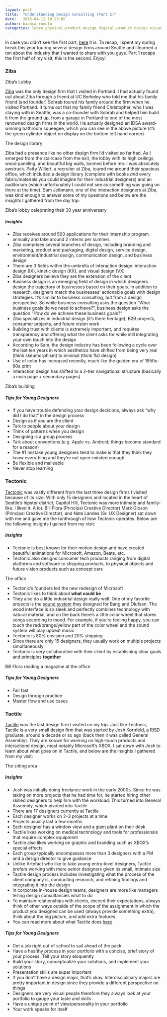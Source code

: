 ```yaml
---
layout: post
title:  "Understanding Design Consulting (Part 2)"
date:   2015-04-12 18:25:05
author: bianca_romulo
categories: learn physical-product-design digital-product-design visual-product-design
---
```


In case you didn’t see the first part, [here](https://medium.com/@biancaromulo/spring-break-in-seattle-the-design-edition-6e6ba9ba2d61) it is. To recap, I spent my spring break this year touring several design firms around Seattle and I learned a ton about the industry that I wanted to share with you guys. Part 1 recaps the first half of my visit; this is the second. Enjoy!

### Ziba

Ziba’s Lobby

[Ziba](http://www.ziba.com/) was the only design firm that I visited in Portland. I had actually found out about Ziba through a friend at UC Berkeley who told me that his family friend (and founder) Sohrab toured his family around the firm when he visited Portland. It turns out that my family friend Christopher, who I was staying with in Seattle, was a co-founder with Sohrab and helped him build it from the ground up, from a garage in Portland to one of the most renowned design firms in the world. He actually designed an IDSA award-winning bathroom squeegee, which you can see in the above picture (it’s the green cylinder object on display on the bottom left hand corner)

The design library

Ziba had a presence like no other design firm I’d visited so far had. As I emerged from the staircase from the exit, the lobby with its high ceilings, wood paneling, and beautiful big walls, loomed before me. I was absolutely awstruck. Patty Willert, a recruiter at Ziba, toured me around their spacious office, which included a design library (complete with books _and_ every fabric/mateirals you could imagine for their industrial designers) and an auditorium (which unfortunately I could not see as something was going on there at the time). Sam Jeibmann, one of the interaction designers at Ziba, was kind enough to answer some of my questions and below are the insights I gathered from the day trip:

Ziba’s lobby celebrating their 30 year anniversary

##### Insights

- Ziba receives around 500 applications for their internship program annually and take around 2 interns per summer.
- Ziba comprises several branches of design, including branding and marketing, product and packaging, digital design, service design, environment/industrial design, communication design, and business design
- There are 3 fields within the umbrella of interaction design: interaction design (IX), kinetic design (KX), and visual design (VX)
- Ziba designers believe they are the extension of the client
- Business design is an emerging field of design in which designers design the trajectory of businesses based on their goals. In addition to research, designers match the businesses’ actionable goals with design strategies. It’s similar to business consulting, but from a design perspective. So while business consulting asks the question “What business goals do we need to achieve?”, business design asks the question “_How_ do we achieve these business goals?”
- Ziba specializes in industrial design (it’s there heritage), B2B projects, consumer projects, and future vision work
- Building trust with clients is extremely important, and requires transparency and offering what the client asks for while still integrating your own touch into the design
- According to Sam, the design industry has been following a cycle over the last ten years in which aesthetics have shifted from being very real (think skeumorphism) to minimal (think flat design)
- Use of color has increased recently, much like the golden era of 1950s-60s print
- Interaction design has shifted to a 2-tier navigational structure (basically a main page + secondary pages)

Ziba’s building

##### Tips for Young Designers

- If you have trouble defending your design decisions, always ask “why did I do that” in the design process
- Design as if you are the client
- Talk to people about your design
- Think of patterns when you design
- Designing is a group process
- Talk about conventions (e.g. Apple vs. Android; things become standard for a reason)
- The #1 mistake young designers tend to make is that they think they know everything and they’re not open-minded enough
- Be flexible and malleable
- Never stop learning

### Tectonic

[Tectonic](http://gotectonic.com/) was vastly different from the last three design firms I visited because of its size. With only 15 designers and located in the heart of Seattle’s hipster district, Capitol Hill, Tectonic was more intimate and family-like. I liked it. A lot. Bill Flora (Principal Creative Director) Mark Gibson (Principal Creative Director), and Nate Landes (Sr. UX Designer) sat down with me and gave me the runthrough of how Tectonic operates. Below are the following insights I gained from my visit:

##### Insights

- Tectonic is best known for their motion design and have created beautiful animations for Microsoft, Amazon, Beats, etc.
- Tectonic also designs consumer tech products ranging from digital platforms and software to shipping products, to physical objects and future vision products such as concept cars

The office

- Tectonic’s founders led the new redesign of Microsoft
- Tectonic likes to think about **what could be**
- They also do a little industrial design really well. One of my favorite projects is the [sound system](http://www.bang-olufsen.com/en/sound/sound-systems/beosound-moment) they designed for Bang and Olufsen. The wood interface is so sleek and perfectly combines technology with natural material, and on the back there’s a little color wheel that stores songs according to mood. For example, if you’re feeling happy, you can touch the red/orange/yellow part of the color wheel and the sound system will play upbeat music
- Tectonic is 80% envision and 20% shipping
- Since there are only 15 designers, they usually work on multiple projects simultaneously
- Tectonic is very collaborative with their client by establishing clear goals and principles **together**

Bill Flora reading a magazine at the office

##### Tips for Young Designers

- Fail fast
- Design through practice
- Master flow and use cases

### Tactile

[Tactile](http://tactileinc.com/) was the last design firm I visited on my trip. Just like Tectonic, Tactile is a very small design firm that was started by Josh Kornfeld, a RISD graduate, around a decade or so ago (back then it was called General Assembly). They are known for working on high-touch products and interactiond design, most notably Microsoft’s XBOX. I sat down with Josh to learn about what goes on in Tactile, and below are the insights I gathered from my visit:

The sitting area

##### Insights

- Josh was initially doing freelance work in the early 2000s. Since he was taking on more projects that he had time for, he started hiring other skilled designers to help him with the workload. This turned into General Assembly, which pivoted into Tactile
- There are 17 designers currently at Tactile
- Each designer works on 2–3 projects at a time
- Projects usually last a few months
- Each designer has a window view and a giant plant on their desk
- Tactile likes working on medical technology and tools for professionals that require complex equipment
- Tactile also likes working on graphic and branding such as XBOX’s special effects
- Each group typically encompasses more than 3 designers with a PM and a design director to give guidance
- Unlike Artefact who like to take young entry-level designers, Tactile prefers working with more senior designers given its small, intimate size
- Tactile design process includes investigating what the process of the client company is, conducting research, and refining findings and integrating it into the design
- In corporate in-house design teams, designers are more like managers telling design consultancies what to do
- To maintain relationships with clients, exceed their expectations, always think of other ways outside of the scope of the assignment in which the product you designed can be used (always provide something extra), think about the big picture, and add extra features
- You can read more about what Tactile does [here](http://tactileinc.com/#/about/top)

##### Tips for Young Designers

- Get a job right out of school to sail ahead of the pack
- Have a healthy process in your portfolio with a concise, brief story of your process. Tell your story eloquently
- Build your story, conceptualize your solutions, and implement your solutions
- Presentation skills are super important
- If you don’t have a design major, that’s okay. Interdisciplinary majors are pretty important in design since they provide a different perspective on things
- Designers are very visual people therefore they always look at your portfolio to gauge your taste and skills
- Have a unique point of view/personality in your portfolio
- Your work speaks for itself